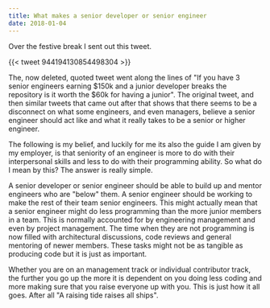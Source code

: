 ```yaml
---
title: What makes a senior developer or senior engineer
date: 2018-01-04
---
```

Over the festive break I sent out this tweet. 

{{< tweet 944194130854498304 >}}

The, now deleted, quoted tweet went along the lines of "If you have 3 senior engineers earning $150k and a junior developer breaks the repository is it worth the $60k for having a junior". The original tweet, and then similar tweets that came out after that shows that there seems to be a disconnect on what some engineers, and even managers, believe a senior engineer should act like and what it really takes to be a senior or higher engineer.

The following is my belief, and luckily for me its also the guide I am given by my employer, is that seniority of an engineer is more to do with their interpersonal skills and less to do with their programming ability. So what do I mean by this? The answer is really simple.

A senior developer or senior engineer should be able to build up and mentor engineers who are "below" them. A senior engineer should be working to make the rest of their team senior engineers. This might actually mean that a senior engineer might do less programming than the more junior members in a team. This is normally accounted for by engineering management and even by project management. The time when they are not programming is now filled with architectural discussions, code reviews and general mentoring of newer members. These tasks might not be as tangible as producing code but it is just as important.

Whether you are on an management track or individual contributor track, the further you go up the more it is dependent on you doing less coding and more making sure that you raise everyone up with you. This is just how it all goes. After all "A raising tide raises all ships". 